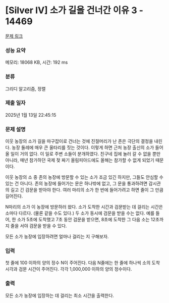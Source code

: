 # [Silver IV] 소가 길을 건너간 이유 3 - 14469 

[문제 링크](https://www.acmicpc.net/problem/14469) 

### 성능 요약

메모리: 18068 KB, 시간: 192 ms

### 분류

그리디 알고리즘, 정렬

### 제출 일자

2025년 1월 13일 22:45:15

### 문제 설명

<p>이웃 농장의 소가 길을 마구잡이로 건너는 것에 진절머리가 난 존은 극단의 결정을 내린다. 농장 둘레에 매우 큰 울타리를 짓는 것이다. 이렇게 하면 근처 농장 출신의 소가 들어올 일이 거의 없다. 이 일로 주변 소들이 분개하였다. 친구네 집에 놀러 갈 수 없을 뿐만 아니라, 매년 참가하던 국제 젖 짜기 올림피아드에도 올해는 참가할 수 없게 되었기 때문이다.</p>

<p>이웃 농장의 소 중 존의 농장에 방문할 수 있는 소가 조금 있긴 하지만, 그들도 안심할 수 있는 건 아니다. 존의 농장에 들어가는 문은 하나밖에 없고, 그 문을 통과하려면 감시관의 길고 긴 검문을 받아야 한다. 여러 마리의 소가 한 번에 들어가려고 하면 줄이 그 만큼 길어진다.</p>

<p>N마리의 소가 이 농장에 방문하러 왔다. 소가 도착한 시간과 검문받는 데 걸리는 시간은 소마다 다르다. (물론 같을 수도 있다.) 두 소가 동시에 검문을 받을 수는 없다. 예를 들어, 한 소가 5초에 도착했고 7초 동안 검문을 받으면, 8초에 도착한 그 다음 소는 12초까지 줄을 서야 검문을 받을 수 있다.</p>

<p>모든 소가 농장에 입장하려면 얼마나 걸리는 지 구해보자.</p>

### 입력 

 <p>첫 줄에 100 이하의 양의 정수 N이 주어진다. 다음 N줄에는 한 줄에 하나씩 소의 도착 시각과 검문 시간이 주어진다. 각각 1,000,000 이하의 양의 정수이다.<br></p>

### 출력 

 <p>모든 소가 농장에 입장하는 데 걸리는 최소 시간을 출력한다.<br></p>

